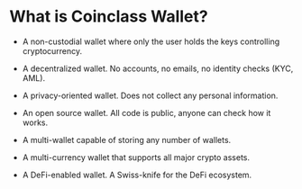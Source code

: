 # What is Coinclass Wallet?

- A non-custodial wallet where only the user holds the keys controlling cryptocurrency.

- A decentralized wallet. No accounts, no emails, no identity checks (KYC, AML).

- A privacy-oriented wallet. Does not collect any personal information.

- An open source wallet. All code is public, anyone can check how it works.

- A multi-wallet capable of storing any number of wallets.

- A multi-currency wallet that supports all major crypto assets.

- A DeFi-enabled wallet. A Swiss-knife for the DeFi ecosystem.